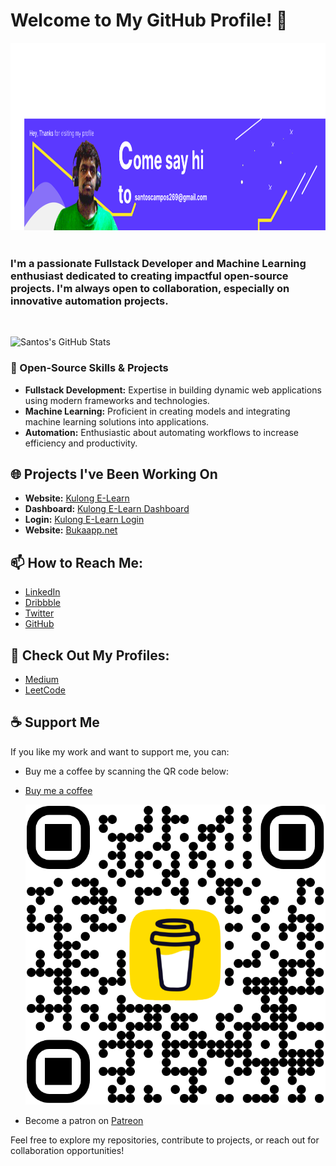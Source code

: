 # Welcome to My GitHub Profile! 👋

<p style="width:100% !important; height:300px !important; overflow:hidden;" id="cover-image">
  <img src="https://github.com/HipsterSantos/HipsterSantos/blob/main/santos.png" alt="Cover Image" height="500px" width="100%" style="object-fit: fill !important;">
</p>

<h3>
</br>
I'm a passionate Fullstack Developer and Machine Learning enthusiast dedicated to creating impactful open-source projects. I'm always open to collaboration, especially on innovative automation projects.
</h3>
</br>


![Santos's GitHub Stats](https://github-readme-stats.vercel.app/api?username=HipsterSantos&count_private=true&show_icons=true&theme=algolia)

### 🚀 Open-Source Skills & Projects
- **Fullstack Development:** Expertise in building dynamic web applications using modern frameworks and technologies.
- **Machine Learning:** Proficient in creating models and integrating machine learning solutions into applications.
- **Automation:** Enthusiastic about automating workflows to increase efficiency and productivity.

## 🌐 Projects I've Been Working On
- **Website:** [Kulong E-Learn](https://kulong-e-learn.vercel.app)
- **Dashboard:** [Kulong E-Learn Dashboard](https://kulong-e-learn.vercel.app/dashboard)
- **Login:** [Kulong E-Learn Login](https://kulong-e-learn.vercel.app/login)
- **Website:** [Bukaapp.net](https://bukaapp.ent)

## 📫 How to Reach Me:
- [LinkedIn](https://www.linkedin.com/in/santos-ferreira-679b7918a)
- [Dribbble](https://dribbble.com/hipster-santos)
- [Twitter](https://twitter.com/SantosFefe4)
- [GitHub](https://github.com/HipsterSantos)

## 📜 Check Out My Profiles:
- [Medium](https://medium.com/@funnymous43)
- [LeetCode](https://leetcode.com/u/hipster-santos/)

## ☕ Support Me
If you like my work and want to support me, you can:
- Buy me a coffee by scanning the QR code below:
- [Buy me a coffee](https://buymeacoffee.com/santoscampj)
  
  ![Buy me a coffee](https://github.com/HipsterSantos/HipsterSantos/blob/main/bmc_qr.png)
- Become a patron on [Patreon](https://patreon.com/devhipster)

Feel free to explore my repositories, contribute to projects, or reach out for collaboration opportunities!
